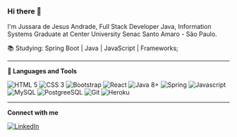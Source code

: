 ### Hi there 👋
I'm Jussara de Jesus Andrade, Full Stack Developer Java, Information Systems Graduate at Center University Senac Santo Amaro - São Paulo.

📚 Studying: Spring Boot | Java | JavaScript | Frameworks;


<hr>

<div>
<p><b>🚀 Languages and Tools</b></p>
 
  
  <img src="https://img.icons8.com/color/48/000000/html-5.png" title="HTML 5" />
	  <img src="https://img.icons8.com/color/48/000000/css3.png" title="CSS 3" />
	  <img src="https://img.icons8.com/color/48/000000/bootstrap.png" title="Bootstrap" />
	  <img src="https://img.icons8.com/color/48/000000/react-native.png" title="React" />
	  <img src="https://img.icons8.com/color/48/000000/java-coffee-cup-logo.png" title="Java 8+" />
	  <img src="https://img.icons8.com/color/48/000000/spring-logo.png" title="Spring" />
	  <img src="https://img.icons8.com/color/48/000000/javascript.png" title="Javascript" />
	  <img src="https://img.icons8.com/metro/48/000000/mysql.png" title="MySQL" />
	  <img src="https://img.icons8.com/color/48/000000/postgreesql.png" title="PostgreeSQL" />
	  <img src="https://img.icons8.com/color/48/000000/git.png" title="Git" />
	  <img src="https://img.icons8.com/color/48/000000/heroku.png" title="Heroku" />
</div>


<hr>

<div>
<p><b>Connect with me</b></p>
	
<a href="https://www.linkedin.com/in/jussara-andrade-731731142/" rel="nofollow" target="_blank">
  <img src="https://img.shields.io/badge/LinkedIn-0077B5?style=for-the-badge&logo=linkedin&logoColor=white" title="LinkedIn" style="max-width:100%;">
</a>
</div>












